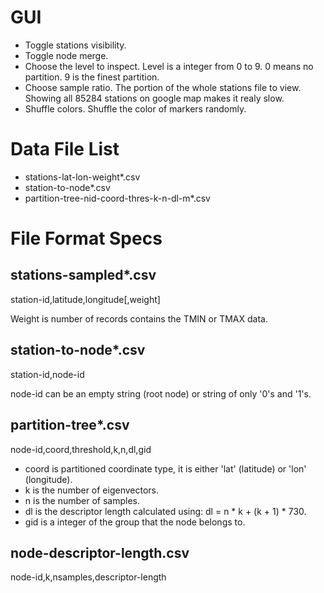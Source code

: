 GUI
===
- Toggle stations visibility.
- Toggle node merge.
- Choose the level to inspect. Level is a integer from 0 to 9. 0 means
  no partition. 9 is the finest partition.
- Choose sample ratio. The portion of the whole stations file to
  view. Showing all 85284 stations on google map makes it realy slow.
- Shuffle colors. Shuffle the color of markers randomly.

Data File List
==============
  - stations-lat-lon-weight*.csv
  - station-to-node*.csv
  - partition-tree-nid-coord-thres-k-n-dl-m*.csv

File Format Specs
=================

stations-sampled*.csv
---------------------
station-id,latitude,longitude[,weight]

Weight is number of records contains the TMIN or TMAX data.

station-to-node*.csv
--------------------
station-id,node-id

node-id can be an empty string (root node) or string of only '0's and
'1's.

partition-tree*.csv
-------------------
node-id,coord,threshold,k,n,dl,gid

- coord is partitioned coordinate type, it is either 'lat' (latitude) or 'lon' (longitude).
- k is the number of eigenvectors.
- n is the number of samples.
- dl is the descriptor length calculated using: dl = n * k + (k + 1) * 730.
- gid is a integer of the group that the node belongs to.

node-descriptor-length.csv
--------------------------
node-id,k,nsamples,descriptor-length
